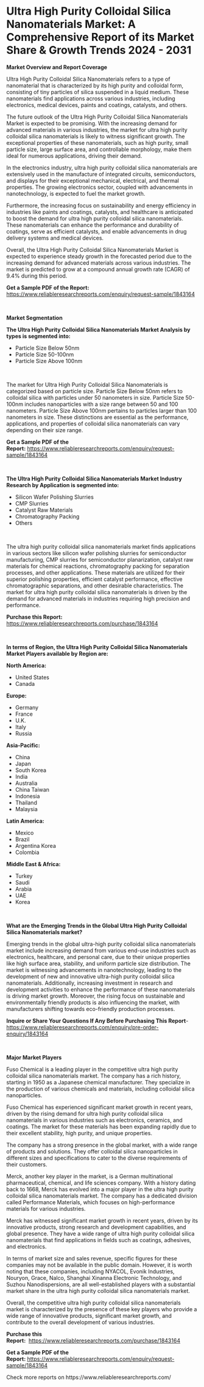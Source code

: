 <p><h1>Ultra High Purity Colloidal Silica Nanomaterials Market: A Comprehensive Report of its Market Share & Growth Trends 2024 - 2031</h1></p><p><strong>Market Overview and Report Coverage</strong></p>
<p><p>Ultra High Purity Colloidal Silica Nanomaterials refers to a type of nanomaterial that is characterized by its high purity and colloidal form, consisting of tiny particles of silica suspended in a liquid medium. These nanomaterials find applications across various industries, including electronics, medical devices, paints and coatings, catalysts, and others.</p><p>The future outlook of the Ultra High Purity Colloidal Silica Nanomaterials Market is expected to be promising. With the increasing demand for advanced materials in various industries, the market for ultra high purity colloidal silica nanomaterials is likely to witness significant growth. The exceptional properties of these nanomaterials, such as high purity, small particle size, large surface area, and controllable morphology, make them ideal for numerous applications, driving their demand.</p><p>In the electronics industry, ultra high purity colloidal silica nanomaterials are extensively used in the manufacture of integrated circuits, semiconductors, and displays for their exceptional mechanical, electrical, and thermal properties. The growing electronics sector, coupled with advancements in nanotechnology, is expected to fuel the market growth.</p><p>Furthermore, the increasing focus on sustainability and energy efficiency in industries like paints and coatings, catalysts, and healthcare is anticipated to boost the demand for ultra high purity colloidal silica nanomaterials. These nanomaterials can enhance the performance and durability of coatings, serve as efficient catalysts, and enable advancements in drug delivery systems and medical devices.</p><p>Overall, the Ultra High Purity Colloidal Silica Nanomaterials Market is expected to experience steady growth in the forecasted period due to the increasing demand for advanced materials across various industries. The market is predicted to grow at a compound annual growth rate (CAGR) of 9.4% during this period.</p></p>
<p><strong>Get a Sample PDF of the Report:</strong> <a href="https://www.reliableresearchreports.com/enquiry/request-sample/1843164">https://www.reliableresearchreports.com/enquiry/request-sample/1843164</a></p>
<p>&nbsp;</p>
<p><strong>Market Segmentation</strong></p>
<p><strong>The Ultra High Purity Colloidal Silica Nanomaterials Market Analysis by types is segmented into:</strong></p>
<p><ul><li>Particle Size Below 50nm</li><li>Particle Size 50-100nm</li><li>Particle Size Above 100nm</li></ul></p>
<p>&nbsp;</p>
<p><p>The market for Ultra High Purity Colloidal Silica Nanomaterials is categorized based on particle size. Particle Size Below 50nm refers to colloidal silica with particles under 50 nanometers in size. Particle Size 50-100nm includes nanoparticles with a size range between 50 and 100 nanometers. Particle Size Above 100nm pertains to particles larger than 100 nanometers in size. These distinctions are essential as the performance, applications, and properties of colloidal silica nanomaterials can vary depending on their size range.</p></p>
<p><strong>Get a Sample PDF of the Report:</strong>&nbsp;<a href="https://www.reliableresearchreports.com/enquiry/request-sample/1843164">https://www.reliableresearchreports.com/enquiry/request-sample/1843164</a></p>
<p>&nbsp;</p>
<p><strong>The Ultra High Purity Colloidal Silica Nanomaterials Market Industry Research by Application is segmented into:</strong></p>
<p><ul><li>Silicon Wafer Polishing Slurries</li><li>CMP Slurries</li><li>Catalyst Raw Materials</li><li>Chromatography Packing</li><li>Others</li></ul></p>
<p>&nbsp;</p>
<p><p>The ultra high purity colloidal silica nanomaterials market finds applications in various sectors like silicon wafer polishing slurries for semiconductor manufacturing, CMP slurries for semiconductor planarization, catalyst raw materials for chemical reactions, chromatography packing for separation processes, and other applications. These materials are utilized for their superior polishing properties, efficient catalyst performance, effective chromatographic separations, and other desirable characteristics. The market for ultra high purity colloidal silica nanomaterials is driven by the demand for advanced materials in industries requiring high precision and performance.</p></p>
<p><strong>Purchase this Report:</strong>&nbsp; <a href="https://www.reliableresearchreports.com/purchase/1843164">https://www.reliableresearchreports.com/purchase/1843164</a></p>
<p>&nbsp;</p>
<p><strong>In terms of Region, the Ultra High Purity Colloidal Silica Nanomaterials Market Players available by Region are:</strong></p>
<p>
    <p> <strong> North America: </strong>
        <ul>
            <li>United States</li>
            <li>Canada</li>
        </ul>
        </p> 
    <p> <strong> Europe: </strong>
        <ul>
            <li>Germany</li>
            <li>France</li>
            <li>U.K.</li>
            <li>Italy</li>
            <li>Russia</li>
        </ul>
        </p> 
    <p> <strong> Asia-Pacific: </strong>
        <ul>
            <li>China</li>
            <li>Japan</li>
            <li>South Korea</li>
            <li>India</li>
            <li>Australia</li>
            <li>China Taiwan</li>
            <li>Indonesia</li>
            <li>Thailand</li>
            <li>Malaysia</li>
        </ul>
        </p> 
    <p> <strong> Latin America: </strong>
        <ul>
            <li>Mexico</li>
            <li>Brazil</li>
            <li>Argentina Korea</li>
            <li>Colombia</li>
        </ul>
        </p> 
    <p> <strong> Middle East & Africa: </strong>
        <ul>
            <li>Turkey</li>
            <li>Saudi</li>
            <li>Arabia</li>
            <li>UAE</li>
            <li>Korea</li>
        </ul>
    </p>
    </p>
<p>&nbsp;</p>
<p><strong>What are the Emerging Trends in the Global Ultra High Purity Colloidal Silica Nanomaterials market?</strong></p>
<p><p>Emerging trends in the global ultra-high purity colloidal silica nanomaterials market include increasing demand from various end-use industries such as electronics, healthcare, and personal care, due to their unique properties like high surface area, stability, and uniform particle size distribution. The market is witnessing advancements in nanotechnology, leading to the development of new and innovative ultra-high purity colloidal silica nanomaterials. Additionally, increasing investment in research and development activities to enhance the performance of these nanomaterials is driving market growth. Moreover, the rising focus on sustainable and environmentally friendly products is also influencing the market, with manufacturers shifting towards eco-friendly production processes.</p></p>
<p><strong>Inquire or Share Your Questions If Any Before Purchasing This Report</strong>- <a href="https://www.reliableresearchreports.com/enquiry/pre-order-enquiry/1843164">https://www.reliableresearchreports.com/enquiry/pre-order-enquiry/1843164</a></p>
<p>&nbsp;</p>
<p><strong>Major Market Players</strong></p>
<p><p>Fuso Chemical is a leading player in the competitive ultra high purity colloidal silica nanomaterials market. The company has a rich history, starting in 1950 as a Japanese chemical manufacturer. They specialize in the production of various chemicals and materials, including colloidal silica nanoparticles.</p><p>Fuso Chemical has experienced significant market growth in recent years, driven by the rising demand for ultra high purity colloidal silica nanomaterials in various industries such as electronics, ceramics, and coatings. The market for these materials has been expanding rapidly due to their excellent stability, high purity, and unique properties.</p><p>The company has a strong presence in the global market, with a wide range of products and solutions. They offer colloidal silica nanoparticles in different sizes and specifications to cater to the diverse requirements of their customers.</p><p>Merck, another key player in the market, is a German multinational pharmaceutical, chemical, and life sciences company. With a history dating back to 1668, Merck has evolved into a major player in the ultra high purity colloidal silica nanomaterials market. The company has a dedicated division called Performance Materials, which focuses on high-performance materials for various industries.</p><p>Merck has witnessed significant market growth in recent years, driven by its innovative products, strong research and development capabilities, and global presence. They have a wide range of ultra high purity colloidal silica nanomaterials that find applications in fields such as coatings, adhesives, and electronics.</p><p>In terms of market size and sales revenue, specific figures for these companies may not be available in the public domain. However, it is worth noting that these companies, including NYACOL, Evonik Industries, Nouryon, Grace, Nalco, Shanghai Xinanna Electronic Technology, and Suzhou Nanodispersions, are all well-established players with a substantial market share in the ultra high purity colloidal silica nanomaterials market.</p><p>Overall, the competitive ultra high purity colloidal silica nanomaterials market is characterized by the presence of these key players who provide a wide range of innovative products, significant market growth, and contribute to the overall development of various industries.</p></p>
<p><strong>Purchase this Report:</strong>&nbsp;&nbsp;<a href="https://www.reliableresearchreports.com/purchase/1843164">https://www.reliableresearchreports.com/purchase/1843164</a></p>
<p></p>
<p><strong>Get a Sample PDF of the Report:</strong>&nbsp;<a href="https://www.reliableresearchreports.com/enquiry/request-sample/1843164">https://www.reliableresearchreports.com/enquiry/request-sample/1843164</a></p>
<p>Check more reports on https://www.reliableresearchreports.com/</p>
